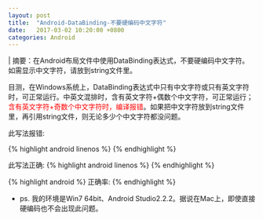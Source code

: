 ```yaml
---
layout: post
title:  "Android-DataBinding-不要硬编码中文字符"
date:   2017-03-02 10:20:00 +0800
categories: Android
---
```

| 摘要：在Android布局文件中使用DataBinding表达式，不要硬编码中文字符。如需显示中文字符，请放到string文件里。

目测，在Windows系统上，DataBinding表达式中只有中文字符或只有英文字符时，可正常运行。中英文混排时，含有英文字符+偶数个中文字符，可正常运行；<font color="#ff0000">含有英文字符+奇数个中文字符时，编译报错</font>。如果把中文字符放到string文件里，再引用string文件，则无论多少个中文字符都没问题。

此写法报错:

{% highlight android linenos %}
<TextView
android:layout_width="match_parent"
android:layout_height="wrap_content"
android:text="@{`正确率:` + Integer.toString(accuracy)}" />
{% endhighlight %}

此写法正确:
{% highlight android linenos %}
    <TextView
    android:layout_width="match_parent"
    android:layout_height="wrap_content"
    android:text="@{@string/accuracy + Integer.toString(accuracy)}" />
{% endhighlight %}

{% highlight android %}
<string name="accuracy">正确率:</string>
{% endhighlight %}



* ps. 我的环境是Win7 64bit、Android Studio2.2.2。据说在Mac上，即使直接硬编码也不会出现此问题。